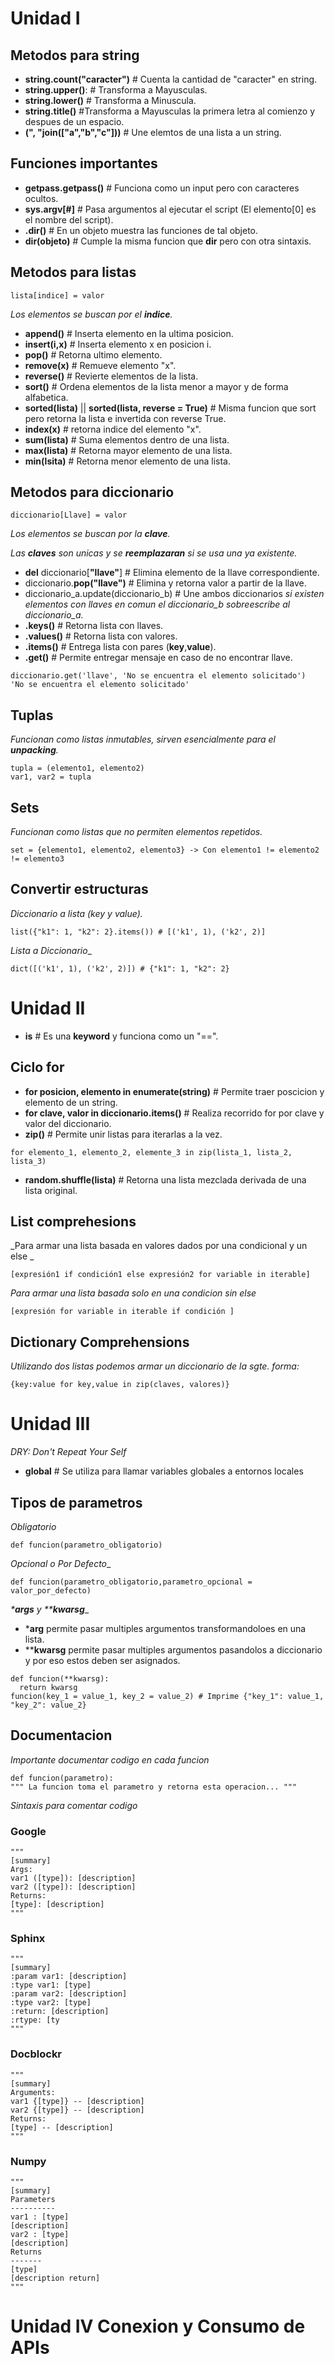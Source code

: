 # Unidad I
## Metodos para string
- **string.count("caracter")** # Cuenta la cantidad de "caracter" en string.
- **string.upper()**: # Transforma a Mayusculas.
- **string.lower()**  # Transforma a Minuscula.
- **string.title()** #Transforma a Mayusculas la primera letra al comienzo y despues de un espacio.
- **(", "join(["a","b","c"]))** # Une elemtos de una lista a un string.

## Funciones importantes
- __getpass.getpass()__ # Funciona como un input pero con caracteres ocultos.
- <b>sys.argv[#]</b> # Pasa argumentos al ejecutar el script (El elemento[0] es el nombre del script).
- <b>.__dir__()</b> # En un objeto muestra las funciones de tal objeto.
- **dir(objeto)** # Cumple la misma funcion que __dir__ pero con otra sintaxis.

## Metodos para listas
```
lista[indice] = valor
```
_Los elementos se buscan por el **indice**._
- **append()** # Inserta elemento en la ultima posicion.
- **insert(i,x)** # Inserta elemento x en posicion i.
- **pop()** # Retorna ultimo elemento.
- **remove(x)** # Remueve elemento "x".
- **reverse()** # Revierte elementos de la lista.
- **sort()** # Ordena elementos de la lista menor a mayor y de forma alfabetica.
- **sorted(lista)** || **sorted(lista, reverse = True)** # Misma funcion que sort pero retorna la lista e invertida con reverse True.	
- **index(x)** # retorna indice del elemento "x".
- **sum(lista)** # Suma elementos dentro de una lista.
- **max(lista)** # Retorna mayor elemento de una lista.
- **min(lsita)** # Retorna menor elemento de una lista.

## Metodos para diccionario
```
diccionario[Llave] = valor
```
_Los elementos se buscan por la **clave**._

_Las **claves** son unicas y se **reemplazaran** si se usa una ya existente._

- **del** diccionario[**"llave"**] # Elimina elemento de la llave correspondiente.
- diccionario.**pop("llave")** # Elimina y retorna valor a partir de la llave.
- diccionario_a.update(diccionario_b) # Une ambos diccionarios *si existen elementos con llaves en comun el diccionario_b sobreescribe al diccionario_a.*
- **.keys()** # Retorna lista con llaves.
- **.values()** # Retorna lista con valores.
- **.items()** # Entrega lista con pares (**key**,**value**).
- **.get()** # Permite entregar mensaje en caso de no encontrar llave.
```
diccionario.get('llave', 'No se encuentra el elemento solicitado')
'No se encuentra el elemento solicitado'
```
## Tuplas
_Funcionan como listas inmutables, sirven esencialmente para el **unpacking**._
```
tupla = (elemento1, elemento2)
var1, var2 = tupla
```
## Sets
_Funcionan como listas que no permiten elementos repetidos._
```
set = {elemento1, elemento2, elemento3} -> Con elemento1 != elemento2 != elemento3 
```
## Convertir estructuras
_Diccionario a lista (key y value)._
```
list({"k1": 1, "k2": 2}.items()) # [('k1', 1), ('k2', 2)]
```
_Lista a Diccionario__
```
dict([('k1', 1), ('k2', 2)]) # {"k1": 1, "k2": 2}
```

# Unidad II
- **is** # Es una **keyword** y funciona como un "==".
## Ciclo for
- **for posicion, elemento in enumerate(string)** # Permite traer poscicion y elemento de un string.
- **for clave, valor in diccionario.items()** # Realiza recorrido for por clave y valor del diccionario.
- **zip()** # Permite unir listas para iterarlas a la vez.
```
for elemento_1, elemento_2, elemente_3 in zip(lista_1, lista_2, lista_3)
```
- **random.shuffle(lista)** # Retorna una lista mezclada derivada de una lista original.
## List comprehesions
_Para armar una lista basada en valores dados por una condicional y un else _
```
[expresión1 if condición1 else expresión2 for variable in iterable]
```
_Para armar una lista basada solo en una condicion sin else_
```
[expresión for variable in iterable if condición ]
```
## Dictionary Comprehensions
_Utilizando dos listas podemos armar un diccionario de la sgte. forma:_
```
{key:value for key,value in zip(claves, valores)}
```
# Unidad III
_DRY: Don't Repeat Your Self_
- **global** # Se utiliza para llamar variables globales a entornos locales
## Tipos de parametros
_Obligatorio_
```
def funcion(parametro_obligatorio)
```
_Opcional o Por Defecto__
```
def funcion(parametro_obligatorio,parametro_opcional = valor_por_defecto)
```
_***args** y ****kwarsg**__
- ***arg** permite pasar multiples argumentos transformandoloes en una lista.
- ****kwarsg** permite pasar multiples argumentos pasandolos a diccionario y por eso estos deben ser asignados.
```
def funcion(**kwarsg):
  return kwarsg
funcion(key_1 = value_1, key_2 = value_2) # Imprime {"key_1": value_1, "key_2": value_2}
```
## Documentacion
_Importante documentar codigo en cada funcion_
```
def funcion(parametro):
""" La funcion toma el parametro y retorna esta operacion... """
```
_Sintaxis para comentar codigo_
### Google
```
"""
[summary]
Args:
var1 ([type]): [description]
var2 ([type]): [description]
Returns:
[type]: [description]
"""
```
### Sphinx
```
"""
[summary]
:param var1: [description]
:type var1: [type]
:param var2: [description]
:type var2: [type]
:return: [description]
:rtype: [ty
"""
```
### Docblockr
```
"""
[summary]
Arguments:
var1 {[type]} -- [description]
var2 {[type]} -- [description]
Returns:
[type] -- [description]
"""
```
### Numpy
```
"""
[summary]
Parameters
----------
var1 : [type]
[description]
var2 : [type]
[description]
Returns
-------
[type]
[description return]
"""
```

# Unidad IV Conexion y Consumo de APIs
